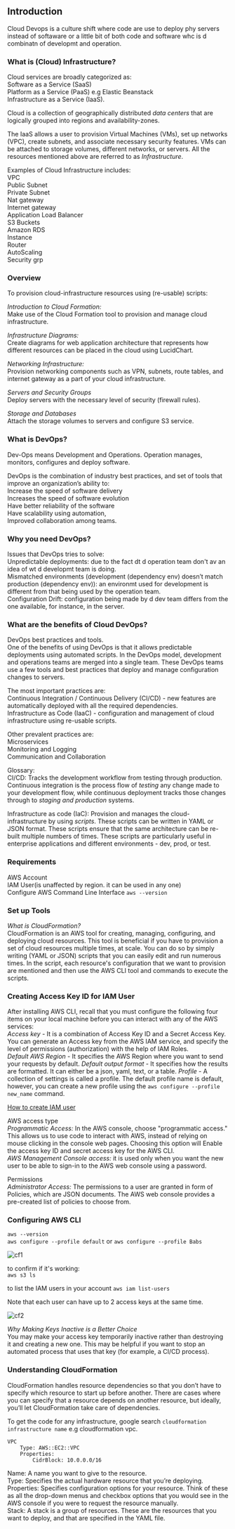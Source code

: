 ## Introduction
Cloud Devops is a culture shift where code are use to deploy phy servers instead of softaware or a little bit of both code and software whc is d combinatn of developmt and operation. 

### What is (Cloud) Infrastructure?
Cloud services are broadly categorized as:  
Software as a Service (SaaS)  
Platform as a Service (PaaS) e.g Elastic Beanstack     
Infrastructure as a Service (IaaS). 

Cloud is a collection of geographically distributed *data centers* that are logically grouped into regions and availability-zones.  

The IaaS allows a user to provision Virtual Machines (VMs), set up networks (VPC), create subnets, and associate necessary security features. VMs can be attached to storage volumes, different networks, or servers. All the resources mentioned above are referred to as *Infrastructure*.  

Examples of Cloud Infrastructure includes:  
VPC  
Public Subnet  
Private Subnet  
Nat gateway  
Internet gateway  
Application Load Balancer  
S3 Buckets  
Amazon RDS  
Instance  
Router  
AutoScaling  
Security grp  

### Overview
To provision cloud-infrastructure resources using (re-usable) scripts:

*Introduction to Cloud Formation:*  
Make use of the Cloud Formation tool to provision and manage cloud infrastructure.    

*Infrastructure Diagrams:*  
Create diagrams for web application architecture that represents how different resources can be placed in the cloud using LucidChart.

*Networking Infrastructure:*  
Provision networking components such as VPN, subnets, route tables, and internet gateway as a part of your cloud infrastructure.  

*Servers and Security Groups*  
Deploy servers with the necessary level of security (firewall rules).   

*Storage and Databases*  
Attach the storage volumes to servers and configure S3 service.  

### What is DevOps?
Dev-Ops means Development and Operations. Operation manages, monitors, configures and deploy software.  

DevOps is the combination of industry best practices, and set of tools that improve an organization’s ability to:  
Increase the speed of software delivery  
Increases the speed of software evolution  
Have better reliability of the software  
Have scalability using automation,  
Improved collaboration among teams.  

### Why you need DevOps?
Issues that DevOps tries to solve:  
Unpredictable deployments: due to the fact dt d operation team don't av an idea of wt d developmt team is doing.  
Mismatched environments (development (dependency env) doesn’t match production (dependency env)): an environmt used for development is different from that being used by the operation team.  
Configuration Drift: configuration being made by d dev team differs from the one available, for instance, in the server.  

### What are the benefits of Cloud DevOps?
DevOps best practices and tools.  
One of the benefits of using DevOps is that it allows predictable deployments using automated scripts. In the DevOps model, development and operations teams are merged into a single team. These DevOps teams use a few tools and best practices that deploy and manage configuration changes to servers.  

The most important practices are:  
Continuous Integration / Continuous Delivery (CI/CD) - new features are automatically deployed with all the required dependencies.  
Infrastructure as Code (IaaC) - configuration and management of cloud infrastructure using re-usable scripts.  

Other prevalent practices are:  
Microservices  
Monitoring and Logging  
Communication and Collaboration  

Glossary:  
CI/CD: Tracks the development workflow from testing through production. Continuous integration is the process flow of *testing* any change made to your development flow, while continuous deployment tracks those changes through to *staging and production* systems.

Infrastructure as code (IaC): Provision and manages the cloud-infrastructure by using *scripts*. These scripts can be written in YAML or JSON format. These scripts ensure that the same architecture can be re-built multiple numbers of times. These scripts are particularly useful in enterprise applications and different environments - dev, prod, or test.  

### Requirements  
AWS Account  
IAM User(is unaffected by region. it can be used in any one)  
Configure AWS Command Line Interface `aws --version`  


### Set up Tools
*What is CloudFormation?*  
CloudFormation is an AWS tool for creating, managing, configuring, and deploying cloud resources. This tool is beneficial if you have to provision a set of cloud resources multiple times, at scale. You can do so by simply writing (YAML or JSON) scripts that you can easily edit and run numerous times. In the script, each resource's configuration that we want to provision are mentioned and then use the AWS CLI tool and commands to execute the scripts.  

### Creating Access Key ID for IAM User
After installing AWS CLI, recall that you must configure the following four items on your local machine before you can interact with any of the AWS services:  
*Access key* - It is a combination of Access Key ID and a Secret Access Key. You can generate an Access key from the AWS IAM service, and specify the level of permissions (authorization) with the help of IAM Roles.  
*Default AWS Region* - It specifies the AWS Region where you want to send your requests by default.
*Default output format* - It specifies how the results are formatted. It can either be a json, yaml, text, or a table.
*Profile* - A collection of settings is called a profile. The default profile name is default, however, you can create a new profile using the `aws configure --profile new_name` command.  

<a href="https://github.com/arabog/IAM-Policy" target="_blank">How to create IAM user</a>  

AWS access type  
*Programmatic Access:* In the AWS console, choose "programmatic access." This allows us to use code to interact with AWS, instead of relying on mouse clicking in the console web pages. Choosing this option will Enable the access key ID and secret access key for the AWS CLI.  
*AWS Management Console access:* it is used only when you want the new user to be able to sign-in to the AWS web console using a password.  

Permissions  
*Administrator Access:* The permissions to a user are granted in form of Policies, which are JSON documents. The AWS web console provides a pre-created list of policies to choose from.  

### Configuring AWS CLI
`aws --version`  
`aws configure --profile default` or `aws configure --profile Babs`  

![cf1](cf1.png?raw=true "cf1")

to confirm if it's working:  
`aws s3 ls`  

to list the IAM users in your account
`aws iam list-users`  

Note that each user can have up to 2 access keys at the same time.  

![cf2](cf2.png?raw=true "cf2")

*Why Making Keys Inactive is a Better Choice*  
You may make your access key temporarily inactive rather than destroying it and creating a new one. This may be helpful if you want to stop an automated process that uses that key (for example, a CI/CD process).  


### Understanding CloudFormation
CloudFormation handles resource dependencies so that you don’t have to specify which resource to start up before another. There are cases where you can specify that a resource depends on another resource, but ideally, you’ll let CloudFormation take care of dependencies.  

To get the code for any infrastructure, google search `cloudformation infrastructure name` e.g cloudformation vpc.  
 
```
VPC
    Type: AWS::EC2::VPC
    Properties: 
        CidrBlock: 10.0.0.0/16
```
Name: A name you want to give to the resource.  
Type: Specifies the actual hardware resource that you’re deploying.  
Properties: Specifies configuration options for your resource. Think of these as all the drop-down menus and checkbox options that you would see in the AWS console if you were to request the resource manually.  
Stack: A stack is a group of resources. These are the resources that you want to deploy, and that are specified in the YAML file.  



